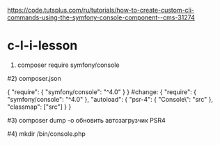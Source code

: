 https://code.tutsplus.com/ru/tutorials/how-to-create-custom-cli-commands-using-the-symfony-console-component--cms-31274
# c-l-i-lesson

1) composer require symfony/console

#2) composer.json

{
    "require": {
        "symfony/console": "^4.0"
    }
}
#change:
{
    "require": {
        "symfony/console": "^4.0"
    },
    "autoload": {
         "psr-4": {
             "Console\\": "src"
         },
         "classmap": ["src"]
     }
}

#3) composer dump -o обновить автозагрузчик PSR4

#4) mkdir /bin/console.php
